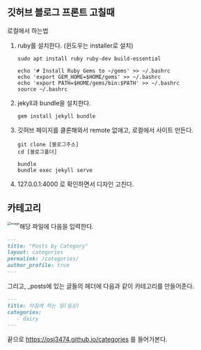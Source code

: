 ## 깃허브 블로그 프론트 고칠때

로컬에서 하는법

1. ruby를 설치한다. (윈도우는 installer로 설치)

   ```shell
   sudo apt install ruby ruby-dev build-essential
   ```

   ```shell
   echo '# Install Ruby Gems to ~/gems' >> ~/.bashrc
   echo 'export GEM_HOME=$HOME/gems' >> ~/.bashrc
   echo 'export PATH=$HOME/gems/bin:$PATH' >> ~/.bashrc
   source ~/.bashrc
   ```
   
2. jekyll과 bundle을 설치한다.

   ```shell
   gem install jekyll bundle
   ```

3. 깃허브 페이지를 클론해와서 remote 없애고, 로컬에서 사이트 만든다.

   ```shell
   git clone [블로그주소]
   cd [블로그폴더]
   
   bundle
   bundle exec jekyll serve
   ```

4. 127.0.0.1:4000 로 확인하면서 디자인 고친다.





## 카테고리

<img src="https://user-images.githubusercontent.com/42775225/104021730-9baab400-5202-11eb-9cf3-e741c20d3c7b.png" alt="image" style="zoom:50%; float:left" />

해당 파일에 다음을 입력한다.

```markdown
---
title: "Posts by Category"
layout: categories
permalink: /categories/
author_profile: true
---
```

그리고, _posts에 있는 글들의 헤더에 다음과 같이 카테고리를 만들어준다.

```markdown
---
title: 아침에 하는 일(일상)
categories:
   - dairy
---
```

끝으로 https://osj3474.github.io/categories 를 들어가본다.





